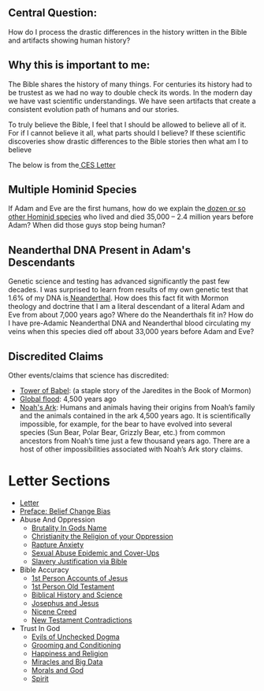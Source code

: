 ## Central Question:

How do I process the drastic differences in the history written in the Bible and artifacts showing human history?


## Why this is important to me:

The Bible shares the history of many things. For centuries its history had to be trustest as we had no way to double check its words. In the modern day we have vast scientific understandings. We have seen artifacts that create a consistent evolution path of humans and our stories.

To truly believe the Bible, I feel that I should be allowed to believe all of it. For if I cannot believe it all, what parts should I believe? If these scientific discoveries show drastic differences to the Bible stories then what am I to believe



The below is from the[ CES Letter](https://read.cesletter.org/)


## **Multiple Hominid Species**

If Adam and Eve are the first humans, how do we explain the[ dozen or so other Hominid species](https://www.cesletter.org/science/5) who lived and died 35,000 – 2.4 million years before Adam? When did those guys stop being human?


## **Neanderthal DNA Present in Adam's Descendants**

Genetic science and testing has advanced significantly the past few decades. I was surprised to learn from results of my own genetic test that 1.6% of my DNA is[ Neanderthal](https://www.cesletter.org/science/6). How does this fact fit with Mormon theology and doctrine that I am a literal descendant of a literal Adam and Eve from about 7,000 years ago? Where do the Neanderthals fit in? How do I have pre-Adamic Neanderthal DNA and Neanderthal blood circulating my veins when this species died off about 33,000 years before Adam and Eve?


## **Discredited Claims**

Other events/claims that science has discredited:



* [Tower of Babel](https://www.cesletter.org/science/7): (a staple story of the Jaredites in the Book of Mormon)
* [Global flood](https://www.cesletter.org/science/8): 4,500 years ago
* [Noah's Ark](https://www.cesletter.org/science/8): Humans and animals having their origins from Noah’s family and the animals contained in the ark 4,500 years ago. It is scientifically impossible, for example, for the bear to have evolved into several species (Sun Bear, Polar Bear, Grizzly Bear, etc.) from common ancestors from Noah’s time just a few thousand years ago. There are a host of other impossibilities associated with Noah’s Ark story claims.




# Letter Sections
- [Letter](https://letter-to-christian-scholars.github.io/Letter-to-Christian-Scholars/index.html)
- [Preface: Belief Change Bias](https://letter-to-christian-scholars.github.io/Letter-to-Christian-Scholars/preface.html)
- Abuse And Oppression
  * [Brutality In Gods Name](https://letter-to-christian-scholars.github.io/Letter-to-Christian-Scholars/Brutality-In-Gods-Name.html)
  * [Christianity the Religion of your Oppression](https://letter-to-christian-scholars.github.io/Letter-to-Christian-Scholars/Christianity-The-Religion-Of-Your-Oppression.html)
  * [Rapture Anxiety](https://letter-to-christian-scholars.github.io/Letter-to-Christian-Scholars/Rapture-Anxiety.html)
  * [Sexual Abuse Epidemic and Cover-Ups](https://letter-to-christian-scholars.github.io/Letter-to-Christian-Scholars/Sexual-Abuse-Epidemic-And-Cover-Ups.html)
  * [Slavery Justification via Bible](https://letter-to-christian-scholars.github.io/Letter-to-Christian-Scholars/Slavery-Justification-Via-Bible.html)
- Bible Accuracy
  * [1st Person Accounts of Jesus](https://letter-to-christian-scholars.github.io/Letter-to-Christian-Scholars/1st-Person-Accounts-Of-Jesus.html)
  * [1st Person Old Testament](https://letter-to-christian-scholars.github.io/Letter-to-Christian-Scholars/1st-Person-Old-Testament.html)
  * [Biblical History and Science](https://letter-to-christian-scholars.github.io/Letter-to-Christian-Scholars/Biblical-History-And-Science.html)
  * [Josephus and Jesus](https://letter-to-christian-scholars.github.io/Letter-to-Christian-Scholars/Josephus-And-Jesus.html)
  * [Nicene Creed](https://letter-to-christian-scholars.github.io/Letter-to-Christian-Scholars/Nicene-Creed.html)
  * [New Testament Contradictions](https://letter-to-christian-scholars.github.io/Letter-to-Christian-Scholars/New-Testament-Contradictions.html)
- Trust In God
  * [Evils of Unchecked Dogma](https://letter-to-christian-scholars.github.io/Letter-to-Christian-Scholars/Evils-Of-Unchecked-Dogma.html)
  * [Grooming and Conditioning](https://letter-to-christian-scholars.github.io/Letter-to-Christian-Scholars/Grooming-And-Conditioning-In-Christianity.html)
  * [Happiness and Religion](https://letter-to-christian-scholars.github.io/Letter-to-Christian-Scholars/Happiness-And-Religion.html)
  * [Miracles and Big Data](https://letter-to-christian-scholars.github.io/Letter-to-Christian-Scholars/Miracles-And-Big-Data.html)
  * [Morals and God](https://letter-to-christian-scholars.github.io/Letter-to-Christian-Scholars/Morals-And-God.html)
  * [Spirit](https://letter-to-christian-scholars.github.io/Letter-to-Christian-Scholars/Spirit.html)
